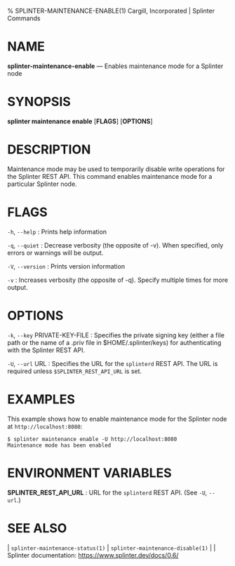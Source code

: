 % SPLINTER-MAINTENANCE-ENABLE(1) Cargill, Incorporated | Splinter Commands
<!--
  Copyright 2018-2020 Cargill Incorporated
  Licensed under Creative Commons Attribution 4.0 International License
  https://creativecommons.org/licenses/by/4.0/
-->

NAME
====

**splinter-maintenance-enable** — Enables maintenance mode for a Splinter node

SYNOPSIS
========

**splinter maintenance enable** \[**FLAGS**\] \[**OPTIONS**\]

DESCRIPTION
===========

Maintenance mode may be used to temporarily disable write operations for the
Splinter REST API. This command enables maintenance mode for a particular
Splinter node.

FLAGS
=====

`-h`, `--help`
: Prints help information

`-q`, `--quiet`
: Decrease verbosity (the opposite of -v). When specified, only errors or
  warnings will be output.

`-V`, `--version`
: Prints version information

`-v`
: Increases verbosity (the opposite of -q). Specify multiple times for more
  output.

OPTIONS
=======

`-k`, `--key` PRIVATE-KEY-FILE
: Specifies the private signing key (either a file path or the name of a
  .priv file in $HOME/.splinter/keys) for authenticating with the Splinter REST
  API.

`-U`, `--url` URL
: Specifies the URL for the `splinterd` REST API. The URL is required unless
  `$SPLINTER_REST_API_URL` is set.

EXAMPLES
========
This example shows how to enable maintenance mode for the Splinter node at
`http://localhost:8080`:

```
$ splinter maintenance enable -U http://localhost:8080
Maintenance mode has been enabled
```

ENVIRONMENT VARIABLES
=====================
**SPLINTER_REST_API_URL**
: URL for the `splinterd` REST API. (See `-U`, `--url`.)

SEE ALSO
========
| `splinter-maintenance-status(1)`
| `splinter-maintenance-disable(1)`
|
| Splinter documentation: https://www.splinter.dev/docs/0.6/
